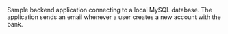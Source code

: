 Sample backend application connecting to a local MySQL database. 
The application sends an email whenever a user creates a new account with the bank.
